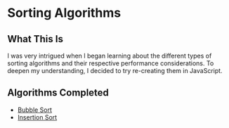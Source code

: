 # Sorting Algorithms

## What This Is
I was very intrigued when I began learning about the different types of sorting algorithms and their respective performance considerations. To deepen my understanding, I decided to try re-creating them in JavaScript.

## Algorithms Completed
- [Bubble Sort](bubble-sort.js)
- [Insertion Sort](insertion-sort.js)